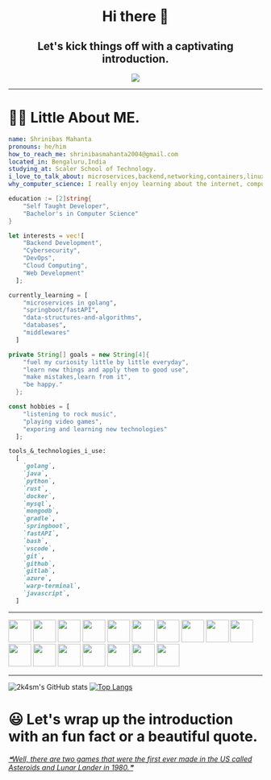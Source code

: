 <div align=center>

# Hi there 👋 
## Let's kick things off with a captivating introduction.

<img src="https://media1.giphy.com/media/v1.Y2lkPTc5MGI3NjExaGlwczh0YTh1dzdkc2NjdTNtdDczaDhqd2k5OGFsNnI4dnZ5OWtjZSZlcD12MV9pbnRlcm5hbF9naWZfYnlfaWQmY3Q9Zw/OocLVILtd7ybm/giphy.gif">

</div>

---

# :man_technologist: Little About ME.
```yaml
name: Shrinibas Mahanta
pronouns: he/him
how_to_reach_me: shrinibasmahanta2004@gmail.com
located_in: Bengaluru,India
studying_at: Scaler School of Technology.
i_love_to_talk_about: microservices,backend,networking,containers,linux,etc.
why_computer_science: I really enjoy learning about the internet, computers, and new technologies.
```
```go
education := [2]string{
    "Self Taught Developer",
    "Bachelor's in Computer Science"
}
```
```rust
let interests = vec![
    "Backend Development",
    "Cybersecurity",
    "DevOps",
    "Cloud Computing",
    "Web Development"
  ];
```
```python
currently_learning = [
    "microservices in golang",
    "springboot/fastAPI",
    "data-structures-and-algorithms",
    "databases",
    "middlewares"
  ]
```
```java
private String[] goals = new String[4]{
    "fuel my curiosity little by little everyday",
    "learn new things and apply them to good use",
    "make mistakes,learn from it",
    "be happy."
  };
```
```javascript
const hobbies = [
    "listening to rock music",
    "playing video games",
    "exporing and learning new technologies"
  ];
```
```markdown
tools_&_technologies_i_use:
  [
    `golang`,
    `java`,
    `python`,
    `rust`,
    `docker`,
    `mysql`,
    `mongodb`,
    `gradle`,
    `springboot`,
    `fastAPI`,
    `bash`,
    `vscode`,
    `git`,
    `github`,
    `gitlab`,
    `azure`,
    `warp-terminal`,
    `javascript`,
  ]

```
---
<p align="left">
  <img src="https://cdn.jsdelivr.net/gh/devicons/devicon@latest/icons/go/go-original.svg" width="45" height="45"/>
  <img src="https://cdn.jsdelivr.net/gh/devicons/devicon@latest/icons/java/java-original.svg" width="45" height="45"/>
  <img src="https://cdn.jsdelivr.net/gh/devicons/devicon@latest/icons/python/python-original.svg" width="45" height="45"/>
  <img src="https://cdn.jsdelivr.net/gh/devicons/devicon@latest/icons/rust/rust-original.svg" width="45" height="45"/>
  <img src="https://cdn.jsdelivr.net/gh/devicons/devicon@latest/icons/docker/docker-original.svg" width="45" height="45"/>
  <img src="https://cdn.jsdelivr.net/gh/devicons/devicon@latest/icons/mysql/mysql-original.svg" width="45" height="45"/>
  <img src="https://cdn.jsdelivr.net/gh/devicons/devicon@latest/icons/mongodb/mongodb-original.svg" width="45" height="45"/>
  <img src="https://cdn.jsdelivr.net/gh/devicons/devicon@latest/icons/gradle/gradle-original.svg" width="45" height="45"/>
  <img src="https://cdn.jsdelivr.net/gh/devicons/devicon@latest/icons/spring/spring-original.svg" width="45" height="45"/>
  <img src="https://cdn.jsdelivr.net/gh/devicons/devicon@latest/icons/fastapi/fastapi-original.svg" width="45" height="45"/>
  <img src="https://cdn.jsdelivr.net/gh/devicons/devicon@latest/icons/bash/bash-original.svg" width="45" height="45"/>
  <img src="https://cdn.jsdelivr.net/gh/devicons/devicon@latest/icons/vscode/vscode-original.svg" width="45" height="45"/>
  <img src="https://cdn.jsdelivr.net/gh/devicons/devicon@latest/icons/git/git-original.svg" width="45" height="45"/>
  <img src="https://cdn.jsdelivr.net/gh/devicons/devicon@latest/icons/github/github-original.svg" width="45" height="45"/> 
  <img src="https://cdn.jsdelivr.net/gh/devicons/devicon@latest/icons/gitlab/gitlab-original.svg" width="45" height="45"/>
  <img src="https://cdn.jsdelivr.net/gh/devicons/devicon@latest/icons/azure/azure-original.svg" width="45" height="45"/>
  <img src="https://cdn.jsdelivr.net/gh/devicons/devicon@latest/icons/javascript/javascript-plain.svg" width="45" height="45"/>
</p>

---



![2k4sm's GitHub stats](https://github-readme-stats.vercel.app/api?username=2k4sm&show_icons=true&theme=tokyonight&layout=compact)
[![Top Langs](https://github-readme-stats.vercel.app/api/top-langs/?username=2k4sm&exclude_repo=aerofitAnalysis&theme=tokyonight&layout=compact)](https://github.com/2k4sm)

# :smiley: Let's wrap up the introduction with an fun fact or a beautiful quote.
  <a href='https://github.com/marketplace/actions/quote-readme' align=center>
    <!--STARTS_HERE_QUOTE_README-->
<i>❝Well, there are two games that were the first ever made in the US called Asteroids and Lunar Lander in 1980.❞</i>
<!--ENDS_HERE_QUOTE_README-->
  </a>


